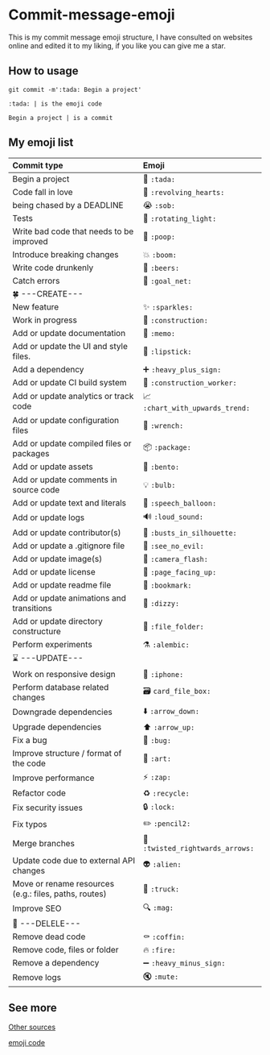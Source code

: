 # Commit-message-emoji

This is my commit message emoji structure, I have consulted on websites online and edited it to my liking, if you like you can give me a star.

## How to usage
```
git commit -m':tada: Begin a project'
```
```:tada: | is the emoji code```

```Begin a project | is a commit```

## My emoji list

<div align="center">

|   Commit type              | Emoji                                                    |
|:---------------------------|:---------------------------------------------------------|
| Begin a project            | :tada: `:tada:`                                          |
| Code fall in love          | :revolving_hearts: `:revolving_hearts:`                  |
| being chased by a DEADLINE | :sob: `:sob:`                                            |
| Tests                      | :rotating_light: `:rotating_light:`                      |
| Write bad code that needs to be improved  | :poop: `:poop:`                           |
| Introduce breaking changes                | :boom: `:boom:`                           |
| Write code drunkenly                      | :beers: `:beers:`                         |
| Catch errors                              | :goal_net: `:goal_net:`                   |
| :four_leaf_clover: ---CREATE---                                                         |
| New feature                | :sparkles: `:sparkles:`                                  |
| Work in progress                      | :construction: `:construction:`               |
| Add or update documentation              | :memo: `:memo:`                            |
| Add or update the UI and style files.                   | :lipstick: `:lipstick:`     |
| Add a dependency                      | :heavy_plus_sign: `:heavy_plus_sign:`         |
| Add or update CI build system         | :construction_worker: `:construction_worker:` |
| Add or update analytics or track code | :chart_with_upwards_trend: `:chart_with_upwards_trend:`   |
| Add or update configuration files     | :wrench: `:wrench:`                           |
| Add or update compiled files or packages  | :package: `:package:`                     |
| Add or update assets                      | :bento: `:bento:`                         |
| Add or update comments in source code     | :bulb: `:bulb:`                           |
| Add or update text and literals           | :speech_balloon: `:speech_balloon:`       |
| Add or update logs                        | :loud_sound: `:loud_sound:`               |
| Add or update contributor(s)              | :busts_in_silhouette: `:busts_in_silhouette:` |
| Add or update a .gitignore file           | :see_no_evil: `:see_no_evil:`             |
| Add or update image(s)                    | :camera_flash: `:camera_flash:`           |
| Add or update license                     | :page_facing_up: `:page_facing_up:`       |
| Add or update readme file                 | :bookmark: `:bookmark:`                 |
| Add or update animations and transitions  | :dizzy: `:dizzy:`                         |
| Add or update directory constructure      | :file_folder: `:file_folder:`             |
| Perform experiments                       | :alembic: `:alembic:`                     |
| :hourglass: ---UPDATE---                                                         |
| Work on responsive design                 | :iphone: `:iphone:`                       |
| Perform database related changes          | :card_file_box: `card_file_box:`           |
| Downgrade dependencies                | :arrow_down: `:arrow_down:`                   |
| Upgrade dependencies                  | :arrow_up: `:arrow_up:`                       |
| Fix a bug                    | :bug: `:bug:`                                          |
| Improve structure / format of the code    | :art: `:art:`                             |
| Improve performance                       | :zap: `:zap:`                             |
| Refactor code                         | :recycle: `:recycle:`                         |
| Fix security issues                   | :lock: `:lock:`                               |
| Fix typos                             | :pencil2: `:pencil2:`                         |
| Merge branches                            | :twisted_rightwards_arrows: `:twisted_rightwards_arrows:` |
| Update code due to external API changes   | :alien: `:alien:`                         |
| Move or rename resources (e.g.: files, paths, routes) | :truck: `:truck:`             |
| Improve SEO                               | :mag: `:mag:`                             |
| :hocho: ---DELELE---                                                         |
| Remove dead code                      | :coffin: `:coffin:`                           |
| Remove code, files or folder          | :fire: `:fire:`                               |
| Remove a dependency                   | :heavy_minus_sign: `:heavy_minus_sign:`       |
| Remove logs                               | :mute: `:mute:`                           |
</div>


## See more

[Other sources](https://gitmoji.dev/)

[emoji code](https://www.webfx.com/tools/emoji-cheat-sheet/)